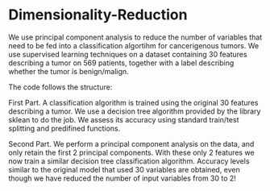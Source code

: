 # Dimensionality-Reduction
We use principal component analysis to reduce the number of variables that need to be fed into a classification algortihm for cancerigenous tumors. 
We use supervised learning techniques on a dataset containing 30 features describing a tumor on 569 patients, together with a label describing whether the tumor is benign/malign. 

The code follows the structure:

First Part. A classification algorithm is trained using the original 30 features describing a tumor. We use a decision tree algorithm provided by the library sklean to do the job. We assess its accuracy using standard train/test splitting and predifined functions.

Second Part. We perform a principal component analysis on the data, and only retain the first 2 principal components. With these only 2 features we now train a similar decision tree classification algorithm. Accuracy levels similar to the original model that used 30 variables are obtained, even though we have reduced the number of input variables from 30 to 2!
